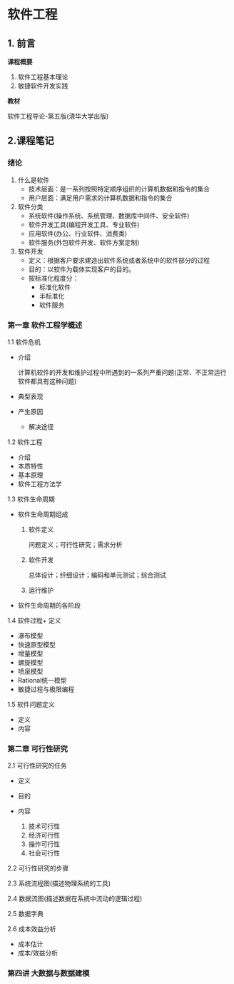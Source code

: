 # 软件工程

## 1. 前言

**课程概要**

1. 软件工程基本理论
2. 敏捷软件开发实践

**教材**

软件工程导论-第五版(清华大学出版)

## 2.课程笔记

### 绪论

1. 什么是软件
   + 技术层面：是一系列按照特定顺序组织的计算机数据和指令的集合
   + 用户层面：满足用户需求的计算机数据和指令的集合
2. 软件分类
   + 系统软件(操作系统、系统管理、数据库中间件、安全软件)
   + 软件开发工具(编程开发工具、专业软件)
   + 应用软件(办公、行业软件、消费类)
   + 软件服务(外包软件开发、软件方案定制)
3. 软件开发
   + 定义：根据客户要求建造出软件系统或者系统中的软件部分的过程
   + 目的：以软件为载体实现客户的目的。
   + 按标准化程度分：
     + 标准化软件
     + 半标准化
     + 软件服务

### 第一章 软件工程学概述

1.1 软件危机

 + 介绍

   计算机软件的开发和维护过程中所遇到的一系列严重问题(正常、不正常运行软件都具有这种问题)

 + 典型表现

 + 产生原因

	+ 解决途径

1.2 软件工程

+ 介绍
+ 本质特性
+ 基本原理
+ 软件工程方法学

1.3 软件生命周期

 + 软件生命周期组成

   1. 软件定义

      问题定义；可行性研究；需求分析

   2. 软件开发

      总体设计；纤细设计；编码和单元测试；综合测试

   3. 运行维护

+ 软件生命周期的各阶段

1.4 软件过程+ 定义
+ 瀑布模型
+ 快速原型模型
+ 增量模型
+ 螺旋模型
+ 喷泉模型
+ Rational统一模型
+ 敏捷过程与极限编程

1.5 软件问题定义

+ 定义
+ 内容

### 第二章 可行性研究

2.1 可行性研究的任务

+ 定义
+ 目的

 + 内容
   1. 技术可行性
   2. 经济可行性
   3. 操作可行性
   4. 社会可行性

2.2 可行性研究的步骤

2.3 系统流程图(描述物理系统的工具)

2.4 数据流图(描述数据在系统中流动的逻辑过程)

2.5 数据字典

2.6 成本效益分析

+ 成本估计
+ 成本/效益分析

### 第四讲 大数据与数据建模





